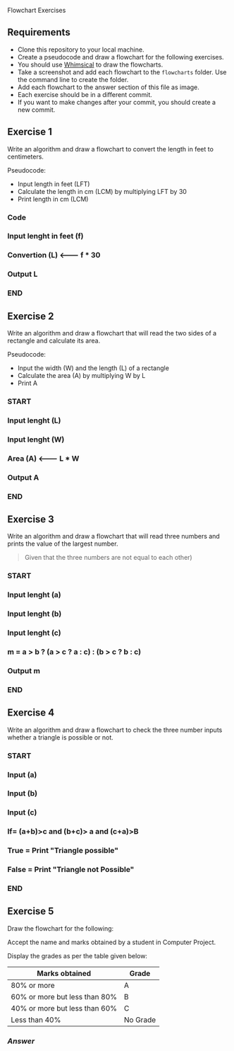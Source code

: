  Flowchart Exercises

## Requirements

- Clone this repository to your local machine.
- Create a pseudocode and draw a flowchart for the following exercises.
- You should use [Whimsical](https://whimsical.com) to draw the flowcharts.
- Take a screenshot and add each flowchart to the `flowcharts` folder. Use the command line to create the folder.
- Add each flowchart to the answer section of this file as image.
- Each exercise should be in a different commit.
- If you want to make changes after your commit, you should create a new commit.

## Exercise 1

Write an algorithm and draw a flowchart to convert the length in feet to centimeters.

Pseudocode:

- Input length in feet (LFT)
- Calculate the length in cm (LCM) by multiplying LFT by 30
- Print length in cm (LCM)
 

### Code
### Input lenght in feet (f)
### Convertion (L) <---  f * 30
### Output L
### END 

## Exercise 2

Write an algorithm and draw a flowchart that will read the two sides of a rectangle and calculate its area.

Pseudocode:

- Input the width (W) and the length (L) of a rectangle
- Calculate the area (A) by multiplying W by L
- Print A

### START
### Input lenght (L)
### Input lenght (W)
### Area (A) <---  L * W
### Output A
### END 


## Exercise 3

Write an algorithm and draw a flowchart that will read three numbers and prints the value of the largest number.

> Given that the three numbers are not equal to each other)

### START
### Input lenght (a)
### Input lenght (b)
### Input lenght (c)
### m = a > b ? (a > c ? a : c) : (b > c ? b : c)
### Output m
### END 

## Exercise 4

Write an algorithm and draw a flowchart to check the three number inputs whether a triangle is possible or not.

### START
### Input (a)
### Input (b)
### Input (c)
### If= (a+b)>c and (b+c)> a and (c+a)>B
### True = Print "Triangle possible" 
### False = Print "Triangle not  Possible" 
### END 

## Exercise 5

Draw the flowchart for the following:

Accept the name and marks obtained by a student in Computer Project.

Display the grades as per the table given below:

| Marks obtained                | Grade    |
| ----------------------------- | -------- |
| 80% or more                   | A        |
| 60% or more but less than 80% | B        |
| 40% or more but less than 60% | C        |
| Less than 40%                 | No Grade |

### _Answer_